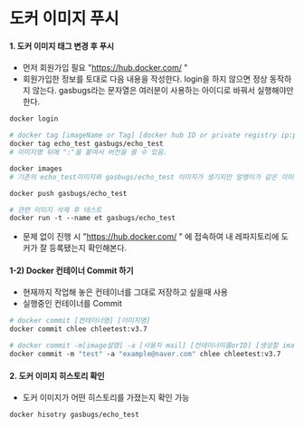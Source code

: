 # 도커 이미지 푸시

#### 1. 도커 이미지 태그 변경 후 푸시

- 먼저 회원가입 필요 "https://hub.docker.com/ "
- 회원가입한 정보를 토대로 다음 내용을 작성한다. login을 하지 않으면 정상 동작하지 않는다. gasbugs라는 문자열은 여러분이 사용하는 아이디로 바꿔서 실행해야만 한다.

```dockerfile
docker login

# docker tag [imageName or Tag] [docker hub ID or private registry ip:port]/[push할 image이름(사용자 지정)] 
docker tag echo_test gasbugs/echo_test
# 이미지명 뒤에 ":"을 붙여서 버전을 쓸 수 있음.

docker images
# 기존의 echo_test이미지와 gasbugs/echo_test 이미지가 생기지만 알멩이가 같은 이미지이므로 IMAGE ID는 같다.

docker push gasbugs/echo_test

# 관련 이미지 삭제 후 테스트
docker run -t --name et gasbugs/echo_test
```

- 문제 없이 진행 시 "https://hub.docker.com/ " 에 접속하여 내 레파지토리에 도커가 잘 등록됐는지 확인해본다.

#### 1-2) Docker 컨테이너 Commit 하기

- 현재까지 작업해 놓은 컨테이너를 그대로 저장하고 싶을때 사용
- 실행중인 컨테이너를 Commit

```dockerfile
# docker commit [컨테이너명] [이미지명]
docker commit chlee chleetest:v3.7

# docker commit -m[image설명] -a [사용자 mail] [컨테이너이름orID] [생성할 image name:Tag]
docker commit -m "test" -a "example@naver.com" chlee chleetest:v3.7
```



#### 2. 도커 이미지 히스토리 확인

- 도커 이미지가 어떤 히스토리를 가졌는지 확인 가능

```dockerfile
docker hisotry gasbugs/echo_test
```

